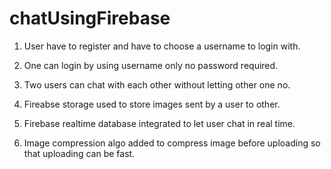 # chatUsingFirebase

1. User have to register and have to choose a username to login with.

2. One can login by using username only no password required.

3. Two users can chat with each other without letting other one no.

4. Fireabse storage used to store images sent by a user to other.

5. Firebase realtime database integrated to let user chat in real time.

6. Image compression algo added to compress image before uploading so that uploading can be fast.
